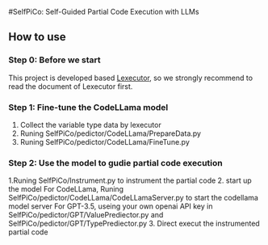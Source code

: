 #SelfPiCo: Self-Guided Partial Code Execution with LLMs

## How to use
### Step 0: Before we start
This project is developed based [Lexecutor](https://github.com/michaelpradel/LExecutor/tree/main), so we strongly recommend to read the document of Lexecutor first.

### Step 1: Fine-tune the CodeLLama model
1. Collect the variable type data by lexecutor
2. Runing SelfPiCo/pedictor/CodeLLama/PrepareData.py 
3. Runing SelfPiCo/pedictor/CodeLLama/FineTune.py 

### Step 2: Use the model to gudie partial code execution
1.Runing SelfPiCo/Instrument.py to instrument the partial code
2. start up the model
For CodeLLama, Runing SelfPiCo/pedictor/CodeLLama/CodeLLamaServer.py to start the codellama model server
For GPT-3.5, useing your own openai API key in SelfPiCo/pedictor/GPT/ValuePrediector.py and SelfPiCo/pedictor/GPT/TypePrediector.py
3. Direct execut the instrumented partial code
